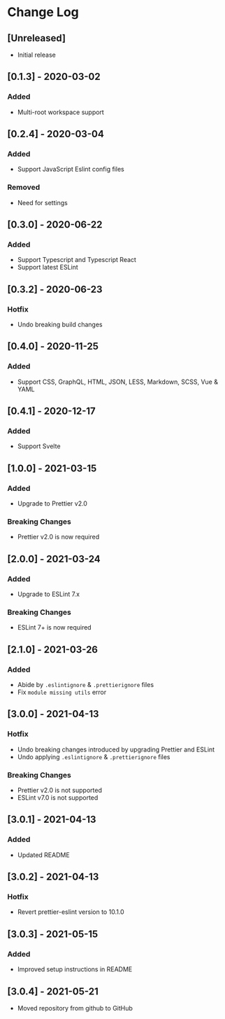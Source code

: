 # Change Log

## [Unreleased]

- Initial release

## [0.1.3] - 2020-03-02
### Added
- Multi-root workspace support

## [0.2.4] - 2020-03-04
### Added
- Support JavaScript Eslint config files
### Removed
- Need for settings 

## [0.3.0] - 2020-06-22
### Added
- Support Typescript and Typescript React
- Support latest ESLint

## [0.3.2] - 2020-06-23
### Hotfix
- Undo breaking build changes

## [0.4.0] - 2020-11-25
### Added
- Support CSS, GraphQL, HTML, JSON, LESS, Markdown, SCSS, Vue & YAML

## [0.4.1] - 2020-12-17
### Added
- Support Svelte

## [1.0.0] - 2021-03-15
### Added
- Upgrade to Prettier v2.0

### Breaking Changes
- Prettier v2.0 is now required

## [2.0.0] - 2021-03-24
### Added
- Upgrade to ESLint 7.x

### Breaking Changes
- ESLint 7+ is now required

## [2.1.0] - 2021-03-26

### Added
- Abide by `.eslintignore` & `.prettierignore` files
- Fix `module missing utils` error

## [3.0.0] - 2021-04-13

### Hotfix
- Undo breaking changes introduced by upgrading Prettier and ESLint
- Undo applying `.eslintignore` & `.prettierignore` files

### Breaking Changes
- Prettier v2.0 is not supported
- ESLint v7.0 is not supported

## [3.0.1] - 2021-04-13

### Added
- Updated README

## [3.0.2] - 2021-04-13

### Hotfix
- Revert prettier-eslint version to 10.1.0

## [3.0.3] - 2021-05-15
### Added
- Improved setup instructions in README 

## [3.0.4] - 2021-05-21
- Moved repository from github to GitHub